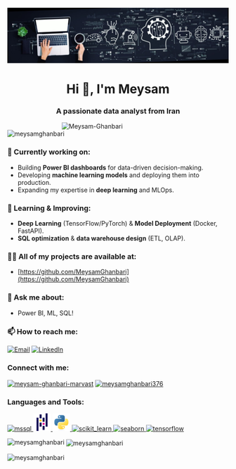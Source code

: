 ![logo](https://github.com/MeysamGhanbari/MeysamGhanbari/blob/main/1.jfif)

<h1 align="center">Hi 👋, I'm Meysam</h1>
<h3 align="center">A passionate data analyst from Iran</h3>

<img align="right" alt="Meysam-Ghanbari" width = "380" src="https://gifdb.com/images/high/animated-man-computer-coding-nae6mec378lsg1i3.gif">

<p align="left"> <img src="https://komarev.com/ghpvc/?username=meysamghanbari&label=Profile%20views&color=0e75b6&style=flat" alt="meysamghanbari" /> </p>

### 🔭 Currently working on:
- Building **Power BI dashboards** for data-driven decision-making.
- Developing **machine learning models** and deploying them into production.
- Expanding my expertise in **deep learning** and MLOps.

### 🌱 Learning & Improving:
- **Deep Learning** (TensorFlow/PyTorch) & **Model Deployment** (Docker, FastAPI).
- **SQL optimization** & **data warehouse design** (ETL, OLAP).

### 👨‍💻 All of my projects are available at:
- [https://github.com/MeysamGhanbari](https://github.com/MeysamGhanbari)

### 💬 Ask me about:
- Power BI, ML, SQL!

### 📫 How to reach me:
[![Email](https://img.shields.io/badge/Email-Your_Email-red?style=flat&logo=gmail)](mailto:meysamghanbari376@gmail.com)
[![LinkedIn](https://img.shields.io/badge/LinkedIn-Your_Profile-blue?style=flat&logo=linkedin)](https://linkedin.com/in/meysam-ghanbari-marvast)


<h3 align="left">Connect with me:</h3>
<p align="left">
<a href="https://linkedin.com/in/meysam-ghanbari-marvast" target="blank"><img align="center" src="https://raw.githubusercontent.com/rahuldkjain/github-profile-readme-generator/master/src/images/icons/Social/linked-in-alt.svg" alt="meysam-ghanbari-marvast" height="30" width="40" /></a>
<a href="https://instagram.com/meysamghanbari376" target="blank"><img align="center" src="https://raw.githubusercontent.com/rahuldkjain/github-profile-readme-generator/master/src/images/icons/Social/instagram.svg" alt="meysamghanbari376" height="30" width="40" /></a>
</p>

<h3 align="left">Languages and Tools:</h3>
<p align="left"> <a href="https://www.microsoft.com/en-us/sql-server" target="_blank" rel="noreferrer"> <img src="https://www.svgrepo.com/show/303229/microsoft-sql-server-logo.svg" alt="mssql" width="40" height="40"/> </a> <a href="https://pandas.pydata.org/" target="_blank" rel="noreferrer"> <img src="https://raw.githubusercontent.com/devicons/devicon/2ae2a900d2f041da66e950e4d48052658d850630/icons/pandas/pandas-original.svg" alt="pandas" width="40" height="40"/> </a> <a href="https://www.python.org" target="_blank" rel="noreferrer"> <img src="https://raw.githubusercontent.com/devicons/devicon/master/icons/python/python-original.svg" alt="python" width="40" height="40"/> </a> <a href="https://scikit-learn.org/" target="_blank" rel="noreferrer"> <img src="https://upload.wikimedia.org/wikipedia/commons/0/05/Scikit_learn_logo_small.svg" alt="scikit_learn" width="40" height="40"/> </a> <a href="https://seaborn.pydata.org/" target="_blank" rel="noreferrer"> <img src="https://seaborn.pydata.org/_images/logo-mark-lightbg.svg" alt="seaborn" width="40" height="40"/> </a> <a href="https://www.tensorflow.org" target="_blank" rel="noreferrer"> <img src="https://www.vectorlogo.zone/logos/tensorflow/tensorflow-icon.svg" alt="tensorflow" width="40" height="40"/> </a> </p>

<p><img align="left" src="https://github-readme-stats.vercel.app/api/top-langs?username=meysamghanbari&show_icons=true&locale=en&layout=compact" alt="meysamghanbari" /></p>

<p>&nbsp;<img align="center" src="https://github-readme-stats.vercel.app/api?username=meysamghanbari&show_icons=true&locale=en" alt="meysamghanbari" /></p>

<p><img align="center" src="https://github-readme-streak-stats.herokuapp.com/?user=meysamghanbari&" alt="meysamghanbari" /></p>
